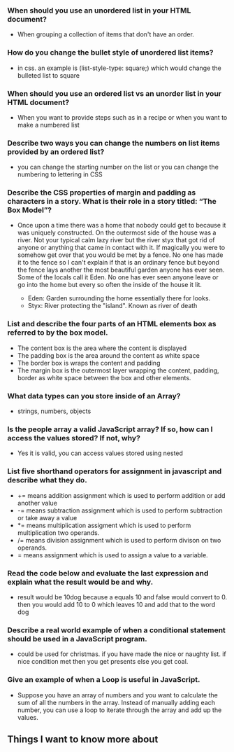 ### When should you use an unordered list in your HTML document?
- When grouping a collection of items that don't have an order.
### How do you change the bullet style of unordered list items?
- in css. an example is (list-style-type: square;) which would change the bulleted list to square
### When should you use an ordered list vs an unorder list in your HTML document?
- When you want to provide steps such as in a recipe or when you want to make a numbered list
### Describe two ways you can change the numbers on list items provided by an ordered list?
- you can change the starting number on the list or you can change the numbering to lettering in CSS

### Describe the CSS properties of margin and padding as characters in a story. What is their role in a story titled: “The Box Model”?
- Once upon a time there was a home that nobody could get to because it was uniquely constructed. On the outermost side of the house was a river. Not your typical calm lazy river but the river styx that got rid of anyone or anything that came in contact with it. If magically you were to somehow get over that you would be met by a fence. No one has made it to the fence so I can't explain if that is an ordinary fence but beyond the fence lays another the most beautiful garden anyone has ever seen. Some of the locals call it Eden. No one has ever seen anyone leave or go into the home but every so often the inside of the house it lit.

  - Eden: Garden surrounding the home essentially there for looks.
  - Styx: River protecting the "island". Known as river of death
### List and describe the four parts of an HTML elements box as referred to by the box model.
- The content box is the area where the content is displayed
- The padding box is the area around the content as white space
- The border box is wraps the content and padding
- The margin box is the outermost layer wrapping the content, padding, border as white space between the box and other elements.

### What data types can you store inside of an Array?
- strings, numbers, objects
### Is the people array a valid JavaScript array? If so, how can I access the values stored? If not, why?
- Yes it is valid, you can access values stored using nested
### List five shorthand operators for assignment in javascript and describe what they do.
- += means addition assignment which is used to perform addition or add another value
- -= means subtraction assignment which is used to perform subtraction or take away a value
- *= means multiplication assigment which is used to perform multiplication two operands. 
- /= means division assignment which is used to perform divison on two operands.
- = means assignment which is used to assign a value to a variable.
### Read the code below and evaluate the last expression and explain what the result would be and why.
- result would be 10dog because a equals 10 and false would convert to 0. then you would add 10 to 0 which leaves 10 and add that to the word dog
### Describe a real world example of when a conditional statement should be used in a JavaScript program.
- could be used for christmas. if you have made the nice or naughty list. if nice condition met then you get presents else you get coal.
### Give an example of when a Loop is useful in JavaScript.
- Suppose you have an array of numbers and you want to calculate the sum of all the numbers in the array. Instead of manually adding each number, you can use a loop to iterate through the array and add up the values.

## Things I want to know more about
